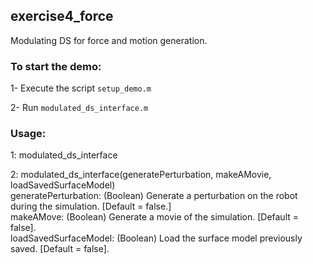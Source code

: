 ## exercise4_force

Modulating DS for force and motion generation.


### To start the demo:
1- Execute the script ```setup_demo.m```

2- Run ```modulated_ds_interface.m```

### Usage: 
1: modulated_ds_interface

2: modulated_ds_interface(generatePerturbation, makeAMovie, loadSavedSurfaceModel)  
   generatePerturbation: (Boolean) Generate a perturbation on the robot during the                                             simulation. [Default = false.]  
  makeAMove: (Boolean) Generate a movie of the simulation. [Default = false].  
  loadSavedSurfaceModel: (Boolean) Load the surface model previously saved. [Default = false].  
